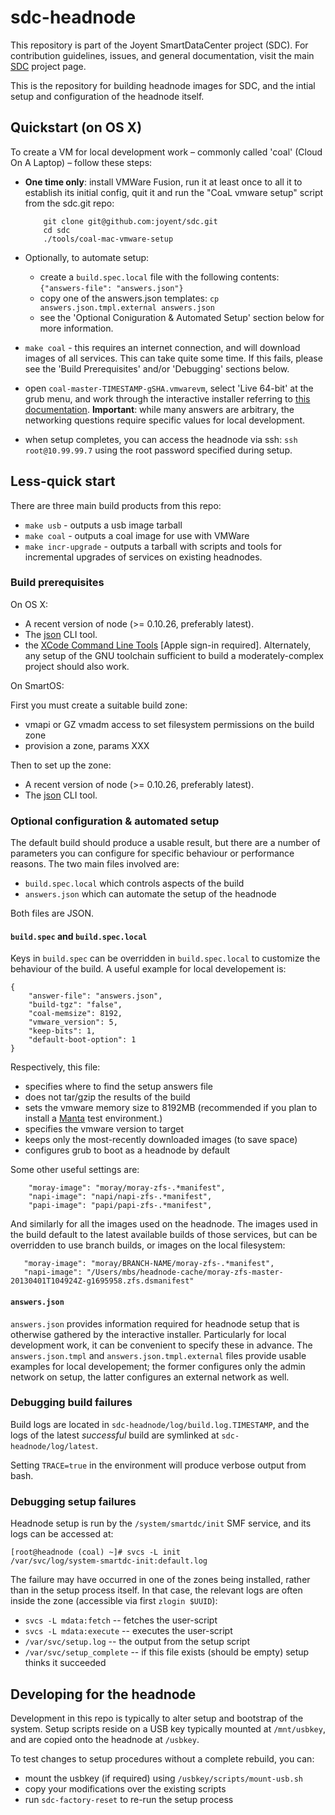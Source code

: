 <!--
    This Source Code Form is subject to the terms of the Mozilla Public
    License, v. 2.0. If a copy of the MPL was not distributed with this
    file, You can obtain one at http://mozilla.org/MPL/2.0/.
-->

<!--
    Copyright (c) 2014, Joyent, Inc.
-->

# sdc-headnode

This repository is part of the Joyent SmartDataCenter project (SDC).  For
contribution guidelines, issues, and general documentation, visit the main
[SDC](http://github.com/joyent/sdc) project page.

This is the repository for building headnode images for SDC, and the intial
setup and configuration of the headnode itself.


## Quickstart (on OS X)

To create a VM for local development work – commonly called 'coal' (Cloud On A Laptop) – follow these steps:

  - **One time only**: install VMWare Fusion, run it at least once to all it to
    establish its initial config, quit it and run the "CoaL vmware setup" script
    from the sdc.git repo:

            git clone git@github.com:joyent/sdc.git
            cd sdc
            ./tools/coal-mac-vmware-setup

  - Optionally, to automate setup:
    - create a `build.spec.local` file with the following contents: `{"answers-file": "answers.json"}`
    - copy one of the answers.json templates: `cp answers.json.tmpl.external answers.json`
    - see the 'Optional Coniguration & Automated Setup' section below for more information.

  - `make coal` - this requires an internet connection, and will download
    images of all services. This can take quite some time. If this fails,
    please see the 'Build Prerequisites' and/or 'Debugging' sections below.

  - open `coal-master-TIMESTAMP-gSHA.vmwarevm`, select 'Live 64-bit' at the
    grub menu, and work through the interactive installer referring to [this
    documentation](). **Important**: while many answers are arbitrary, the
    networking questions require specific values for local development.

  - when setup completes, you can access the headnode via ssh: `ssh
    root@10.99.99.7` using the root password specified during setup.


## Less-quick start

There are three main build products from this repo:

  - `make usb` - outputs a usb image tarball
  - `make coal` - outputs a coal image for use with VMWare
  - `make incr-upgrade` - outputs a tarball with scripts and tools for incremental upgrades of services on existing headnodes.


### Build prerequisites

On OS X:

  - A recent version of node (>= 0.10.26, preferably latest).
  - The [json](http://trentm.com/json/) CLI tool.
  - the [XCode Command Line Tools](https://developer.apple.com/downloads/index.action) [Apple sign-in required]. Alternately, any setup of the GNU toolchain sufficient to build a moderately-complex project should also work.

On SmartOS:

First you must create a suitable build zone:
  - vmapi or GZ vmadm access to set filesystem permissions on the build zone
  - provision a zone, params XXX

Then to set up the zone:
  - A recent version of node (>= 0.10.26, preferably latest).
  - The [json](http://trentm.com/json/) CLI tool.

### Optional configuration & automated setup

The default build should produce a usable result, but there are a number of parameters you can configure for specific behaviour or performance reasons. The two main files involved are:

  - `build.spec.local` which controls aspects of the build
  - `answers.json` which can automate the setup of the headnode

Both files are JSON.

#### `build.spec` and `build.spec.local`

Keys in `build.spec` can be overridden in `build.spec.local` to customize the behaviour of the build. A useful example for local developement is:

```
{
    "answer-file": "answers.json",
    "build-tgz": "false",
    "coal-memsize": 8192,
    "vmware_version": 5,
    "keep-bits": 1,
    "default-boot-option": 1
}
```
Respectively, this file:

  - specifies where to find the setup answers file
  - does not tar/gzip the results of the build
  - sets the vmware memory size to 8192MB (recommended if you plan to install a [Manta](https://github.com/joyent/manta) test environment.)
  - specifies the vmware version to target
  - keeps only the most-recently downloaded images (to save space)
  - configures grub to boot as a headnode by default

Some other useful settings are:

```
    "moray-image": "moray/moray-zfs-.*manifest",
    "napi-image": "napi/napi-zfs-.*manifest",
    "papi-image": "papi/papi-zfs-.*manifest",
```
And similarly for all the images used on the headnode. The images used in the build default to the latest available builds of those services, but can be overridden to use branch builds, or images on the local filesystem:
```
   "moray-image": "moray/BRANCH-NAME/moray-zfs-.*manifest",
   "napi-image": "/Users/mbs/headnode-cache/moray-zfs-master-20130401T104924Z-g1695958.zfs.dsmanifest"
```

#### `answers.json`

`answers.json` provides information required for headnode setup that is otherwise gathered by the interactive installer. Particularly for local development work, it can be convenient to specify these in advance. The `answers.json.tmpl` and `answers.json.tmpl.external` files provide usable examples for local developement; the former configures only the admin network on setup, the latter configures an external network as well.

### Debugging build failures

Build logs are located in `sdc-headnode/log/build.log.TIMESTAMP`, and the logs of the latest *successful* build are symlinked at `sdc-headnode/log/latest`.

Setting `TRACE=true` in the environment will produce verbose output from bash.

### Debugging setup failures

Headnode setup is run by the `/system/smartdc/init` SMF service, and its logs can be accessed at:
```
[root@headnode (coal) ~]# svcs -L init
/var/svc/log/system-smartdc-init:default.log
```

The failure may have occurred in one of the zones being installed, rather than in the setup process itself. In that case, the relevant logs are often inside the zone (accessible via first `zlogin $UUID`):
  - `svcs -L mdata:fetch` -- fetches the user-script
  - `svcs -L mdata:execute` -- executes the user-script
  - `/var/svc/setup.log` -- the output from the setup script
  - `/var/svc/setup_complete` -- if this file exists (should be empty) setup thinks it succeeded

## Developing for the headnode

Development in this repo is typically to alter setup and bootstrap of the system. Setup scripts reside on a USB key typically mounted at `/mnt/usbkey`, and are copied onto the headnode at `/usbkey`.

To test changes to setup procedures without a complete rebuild, you can:
  - mount the usbkey (if required) using `/usbkey/scripts/mount-usb.sh`
  - copy your modifications over the existing scripts
  - run `sdc-factory-reset` to re-run the setup process
